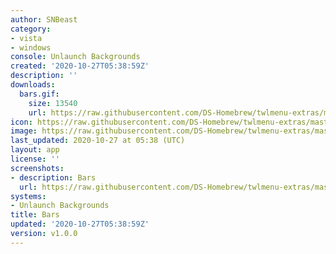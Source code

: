 ```yaml
---
author: SNBeast
category:
- vista
- windows
console: Unlaunch Backgrounds
created: '2020-10-27T05:38:59Z'
description: ''
downloads:
  bars.gif:
    size: 13540
    url: https://raw.githubusercontent.com/DS-Homebrew/twlmenu-extras/master/_nds/TWiLightMenu/unlaunch/backgrounds/bars.gif
icon: https://raw.githubusercontent.com/DS-Homebrew/twlmenu-extras/master/_nds/TWiLightMenu/unlaunch/backgrounds/bars.gif
image: https://raw.githubusercontent.com/DS-Homebrew/twlmenu-extras/master/_nds/TWiLightMenu/unlaunch/backgrounds/bars.gif
last_updated: 2020-10-27 at 05:38 (UTC)
layout: app
license: ''
screenshots:
- description: Bars
  url: https://raw.githubusercontent.com/DS-Homebrew/twlmenu-extras/master/_nds/TWiLightMenu/unlaunch/backgrounds/bars.gif
systems:
- Unlaunch Backgrounds
title: Bars
updated: '2020-10-27T05:38:59Z'
version: v1.0.0
---
```

